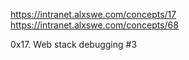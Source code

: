 https://intranet.alxswe.com/concepts/17
https://intranet.alxswe.com/concepts/68

0x17. Web stack debugging #3
